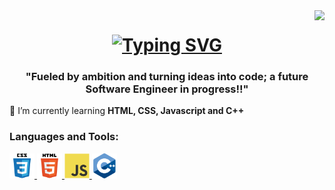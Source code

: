 <img align= "right" src= "https://visitor-badge.laobi.icu/badge?page_id=alexxodavid.alexxodavid" />

<h1 align= "center" > 
  <a href="https://git.io/typing-svg"><img src="https://readme-typing-svg.herokuapp.com?font=hack&duration=4000&pause=500&random=false&width=435&lines=Sugar+Honey+and+Ice+Tea!!+It+works!!+;ummmm...I'm+Alex+David+%F0%9F%AB%A1;Welcome+to+the+beginning+of+my+story" alt="Typing SVG" />
</a>

</h1>
<!--
**alexxodavid/alexxodavid** is a ✨ _special_ ✨ repository because its `README.md` (this file) appears on your GitHub profile.
-->
<h3 align="center"> "Fueled by ambition and turning ideas into code; a future Software Engineer in progress!!" </h3>

🌱 I’m currently learning **HTML, CSS, Javascript and C++**

<p align="left">
</p>

<h3 align="left">Languages and Tools:</h3>
<p align="left"> <a href="https://www.w3schools.com/css/" target="_blank" rel="noreferrer"> <img src="https://raw.githubusercontent.com/devicons/devicon/master/icons/css3/css3-original-wordmark.svg" alt="css3" width="40" height="40"/> </a> <a href="https://www.w3.org/html/" target="_blank" rel="noreferrer"> <img src="https://raw.githubusercontent.com/devicons/devicon/master/icons/html5/html5-original-wordmark.svg" alt="html5" width="40" height="40"/> </a> <a href="https://developer.mozilla.org/en-US/docs/Web/JavaScript" target="_blank" rel="noreferrer"> <img src="https://raw.githubusercontent.com/devicons/devicon/master/icons/javascript/javascript-original.svg" alt="javascript" width="40" height="40"/> </a> <a href="https://www.cplusplus.com/" target="_blank">
  <img src="https://raw.githubusercontent.com/devicons/devicon/master/icons/cplusplus/cplusplus-original.svg" width="40" height="40"/> </a>

</p>

